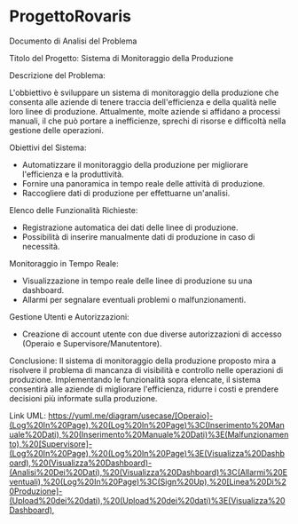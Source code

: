 # ProgettoRovaris
Documento di Analisi del Problema

Titolo del Progetto: Sistema di Monitoraggio della Produzione

Descrizione del Problema:

L'obbiettivo è sviluppare un sistema di monitoraggio della produzione che consenta alle aziende di tenere traccia dell'efficienza e della qualità nelle loro linee di produzione. Attualmente, molte aziende si affidano a processi manuali, il che può portare a inefficienze, sprechi di risorse e difficoltà nella gestione delle operazioni.

Obiettivi del Sistema:
 - Automatizzare il monitoraggio della produzione per migliorare l'efficienza e la produttività.
 - Fornire una panoramica in tempo reale delle attività di produzione.
 - Raccogliere dati di produzione per effettuarne un'analisi.

Elenco delle Funzionalità Richieste:
 - Registrazione automatica dei dati delle linee di produzione.
 - Possibilità di inserire manualmente dati di produzione in caso di necessità.

Monitoraggio in Tempo Reale:
 - Visualizzazione in tempo reale delle linee di produzione su una dashboard.
 - Allarmi per segnalare eventuali problemi o malfunzionamenti.
   
Gestione Utenti e Autorizzazioni:
 - Creazione di account utente con due diverse autorizzazioni di accesso (Operaio e Supervisore/Manutentore).

Conclusione:
Il sistema di monitoraggio della produzione proposto mira a risolvere il problema di mancanza di visibilità e controllo nelle operazioni di produzione. Implementando le funzionalità sopra elencate, il sistema consentirà alle aziende di migliorare l'efficienza, ridurre i costi e prendere decisioni più informate sulla produzione.

Link UML: 
https://yuml.me/diagram/usecase/[Operaio]-(Log%20In%20Page),%20(Log%20In%20Page)%3C(Inserimento%20Manuale%20Dati),%20(Inserimento%20Manuale%20Dati)%3E(Malfunzionamento),%20[Supervisore]-(Log%20In%20Page),%20(Log%20In%20Page)%3E(Visualizza%20Dashboard),%20(Visualizza%20Dashboard)-(Analisi%20Dei%20Dati),%20(Visualizza%20Dashboard)%3C(Allarmi%20Eventuali),%20(Log%20In%20Page)%3C(Sign%20Up),%20[Linea%20Di%20Produzione]-(Upload%20dei%20dati),%20(Upload%20dei%20dati)%3E(Visualizza%20Dashboard),

